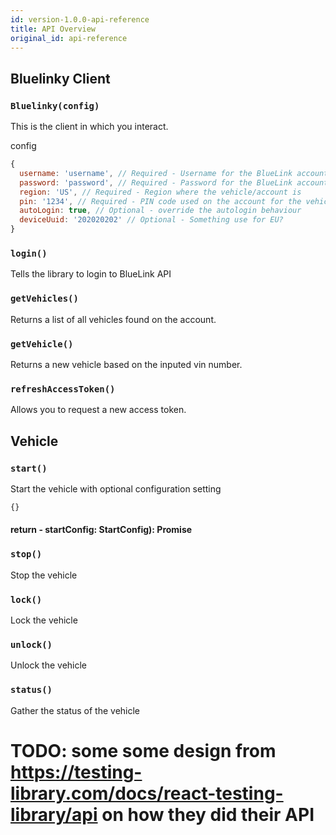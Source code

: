 ```yaml
---
id: version-1.0.0-api-reference
title: API Overview
original_id: api-reference
---
```


## Bluelinky Client

### `Bluelinky(config)`

This is the client in which you interact.

config
```js
{
  username: 'username', // Required - Username for the BlueLink account
  password: 'password', // Required - Password for the BlueLink account
  region: 'US', // Required - Region where the vehicle/account is
  pin: '1234', // Required - PIN code used on the account for the vehicle
  autoLogin: true, // Optional - override the autologin behaviour
  deviceUuid: '202020202' // Optional - Something use for EU?
}

```

### `login()`

Tells the library to login to BlueLink API

### `getVehicles()`

Returns a list of all vehicles found on the account.

### `getVehicle()`

Returns a new vehicle based on the inputed vin number.

### `refreshAccessToken()`

Allows you to request a new access token.


## Vehicle

### `start()`

Start the vehicle with optional configuration setting

```js
{}
```
#### return - startConfig: StartConfig): Promise<string>

### `stop()`

Stop the vehicle

### `lock()`

Lock the vehicle

### `unlock()`

Unlock the vehicle

### `status()`

Gather the status of the vehicle

# TODO: some some design from https://testing-library.com/docs/react-testing-library/api on how they did their API